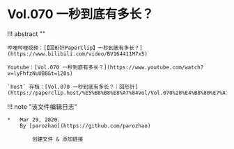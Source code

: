 # Vol.070 一秒到底有多长？

!!! abstract ""

	哔哩哔哩视频：[【回形针PaperClip】一秒到底有多长？](https://www.bilibili.com/video/BV164411M7x5)
	
	Youtube：[Vol.070 一秒到底有多长？](https://www.youtube.com/watch?v=lyFhfzNuUB8&t=120s)
	
	`host` 存档：[Vol.070 一秒到底有多长？｜回形针](https://paperclip.host/%E5%B8%B8%E8%A7%84Vol/Vol.070%20%E4%B8%80%E7%A7%92%E5%88%B0%E5%BA%95%E6%9C%89%E5%A4%9A%E9%95%BF%EF%BC%9F%EF%BD%9C%E5%9B%9E%E5%BD%A2%E9%92%88.mp4)

!!! note "该文件编辑日志"

	* 	Mar 29, 2020.
		By [parozhao](https://github.com/parozhao)
	
			创建文件 & 添加链接
